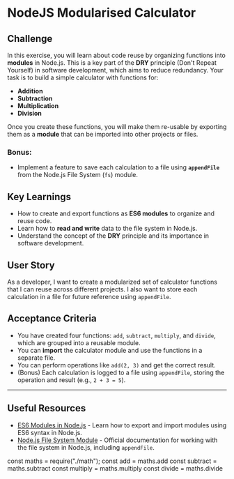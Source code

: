 # NodeJS Modularised Calculator

## Challenge

In this exercise, you will learn about code reuse by organizing functions into **modules** in Node.js. This is a key part of the **DRY** principle (Don't Repeat Yourself) in software development, which aims to reduce redundancy. Your task is to build a simple calculator with functions for:

- **Addition**
- **Subtraction**
- **Multiplication**
- **Division**

Once you create these functions, you will make them re-usable by exporting them as a **module** that can be imported into other projects or files.

### Bonus:

- Implement a feature to save each calculation to a file using **`appendFile`** from the Node.js File System (`fs`) module.

## Key Learnings

- How to create and export functions as **ES6 modules** to organize and reuse code.
- Learn how to **read and write** data to the file system in Node.js.
- Understand the concept of the **DRY** principle and its importance in software development.

## User Story

As a developer, I want to create a modularized set of calculator functions that I can reuse across different projects. I also want to store each calculation in a file for future reference using `appendFile`.

## Acceptance Criteria

- You have created four functions: `add`, `subtract`, `multiply`, and `divide`, which are grouped into a reusable module.
- You can **import** the calculator module and use the functions in a separate file.
- You can perform operations like `add(2, 3)` and get the correct result.
- (Bonus) Each calculation is logged to a file using `appendFile`, storing the operation and result (e.g., `2 + 3 = 5`).

---

## Useful Resources

- [ES6 Modules in Node.js](https://nodejs.org/docs/latest-v14.x/api/esm.html) - Learn how to export and import modules using ES6 syntax in Node.js.
- [Node.js File System Module](https://nodejs.org/api/fs.html) - Official documentation for working with the file system in Node.js, including `appendFile`.

const maths = require("./math");
const add = maths.add
const subtract = maths.subtract
const multiply = maths.multiply
const divide = maths.divide